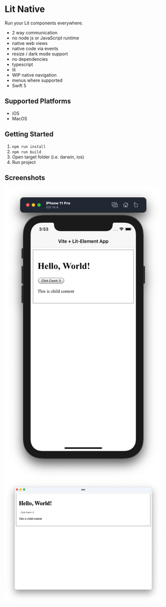 # Lit Native

Run your Lit components everywhere.

- 2 way communication
- no node js or JavaScript runtime
- native web views
- native code via events
- resize / dark mode support
- no dependencies
- typescript
- lit
- WIP native navigation
- menus where supported
- Swift 5

## Supported Platforms

- iOS
- MacOS

## Getting Started

1. `npm run install`
2. `npm run build`
3. Open target folder (i.e. darwin, ios)
4. Run project

## Screenshots

![](/screenshots/ios.png)
![](/screenshots/macos.png)
